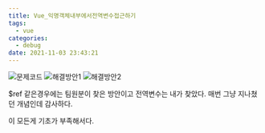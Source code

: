 ```yaml
---
title: Vue_익명객체내부에서전역변수접근하기
tags:
  - vue
categories:
  - debug
date: 2021-11-03 23:43:21
---
```


![문제코드](/review_img/project_kh_team/ref/1.PNG)
![해결방안1](/review_img/project_kh_team/ref/2.PNG)
![해결방안2](/review_img/project_kh_team/ref/3.PNG)

$ref 같은경우에는 팀원분이 찾은 방안이고 전역변수는 내가 찾았다.
매번 그냥 지나쳤던 개념인데 감사하다.

이 모든게 기초가 부족해서다.




